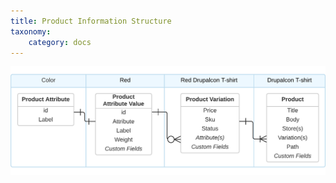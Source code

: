 ```yaml
---
title: Product Information Structure
taxonomy:
    category: docs
---
```


![Product Information Structure](attribute_entity_relationships.png)
